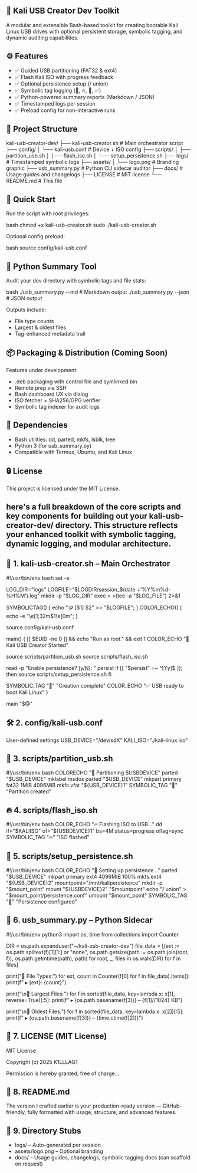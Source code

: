 ## 🔧 Kali USB Creator Dev Toolkit

A modular and extensible Bash-based toolkit for creating bootable Kali Linux USB drives with optional persistent storage, symbolic tagging, and dynamic auditing capabilities.

###

## ⚙️ Features

- ✅ Guided USB partitioning (FAT32 & ext4)
- ✅ Flash Kali ISO with progress feedback
- ✅ Optional persistence setup (/ union)
- ✅ Symbolic tag logging (🧱, 🔥, 💾, ✅)
- ✅ Python-powered summary reports (Markdown / JSON)
- ✅ Timestamped logs per session
- ✅ Preload config for non-interactive runs

###

## 📂 Project Structure

kali-usb-creator-dev/
├── kali-usb-creator.sh          # Main orchestrator script
├── config/
│   └── kali-usb.conf            # Device + ISO config
├── scripts/
│   ├── partition_usb.sh
│   ├── flash_iso.sh
│   └── setup_persistence.sh
├── logs/                        # Timestamped symbolic logs
├── assets/
│   └── logo.png                 # Branding graphic
├── usb_summary.py               # Python CLI sidecar auditor
├── docs/                        # Usage guides and changelogs
├── LICENSE                      # MIT license
└── README.md                    # This file


###

## 🚀 Quick Start

Run the script with root privileges:

bash
chmod +x kali-usb-creator.sh
sudo ./kali-usb-creator.sh


Optional config preload:

bash
source config/kali-usb.conf


###

## 🧠 Python Summary Tool

Audit your dev directory with symbolic tags and file stats:

bash
./usb_summary.py --md        # Markdown output
./usb_summary.py --json      # JSON output


Outputs include:
- File type counts
- Largest & oldest files
- Tag-enhanced metadata trail

###

## 📦 Packaging & Distribution (Coming Soon)

Features under development:

- .deb packaging with control file and symlinked bin
- Remote prep via SSH
- Bash dashboard UX via dialog
- ISO fetcher + SHA256/GPG verifier
- Symbolic tag indexer for audit logs

###

## 🧰 Dependencies

- Bash utilities: dd, parted, mkfs, lsblk, tree
- Python 3 (for usb_summary.py)
- Compatible with Termux, Ubuntu, and Kali Linux

###

## 🔒 License

This project is licensed under the MIT License.

###

## here's a full breakdown of the core scripts and key components for building out your kali-usb-creator-dev/ directory. This structure reflects your enhanced toolkit with symbolic tagging, dynamic logging, and modular architecture.

###

## 🧩 1. kali-usb-creator.sh – Main Orchestrator

#!/usr/bin/env bash
set -e

LOG_DIR="logs"
LOGFILE="$LOGDIR/session_$(date +'%Y%m%d-%H%M').log"
mkdir -p "$LOG_DIR"
exec > >(tee -a "$LOG_FILE") 2>&1

SYMBOLICTAG() { echo "🪙 [$1] $2" >> "$LOGFILE"; }
COLOR_ECHO() { echo -e "\e[1;32m$1\e[0m"; }

source config/kali-usb.conf

main() {
  [[ $EUID -ne 0 ]] && echo "Run as root." && exit 1
  COLOR_ECHO "🚀 Kali USB Creator Started"

  source scripts/partition_usb.sh
  source scripts/flash_iso.sh

  read -p "Enable persistence? [y/N]: " persist
  if [[ "$persist" =~ ^[Yy]$ ]]; then
    source scripts/setup_persistence.sh
  fi

  SYMBOLIC_TAG "🎉" "Creation complete"
  COLOR_ECHO "✅ USB ready to boot Kali Linux"
}

main "$@"


###

## 🛠️ 2. config/kali-usb.conf

User-defined settings
USB_DEVICE="/dev/sdX"
KALI_ISO="./kali-linux.iso"


###

## 🔧 3. scripts/partition_usb.sh

#!/usr/bin/env bash
COLORECHO "🧱 Partitioning $USBDEVICE"
parted "$USB_DEVICE" mklabel msdos
parted "$USB_DEVICE" mkpart primary fat32 1MiB 4096MiB
mkfs.vfat "${USB_DEVICE}1"
SYMBOLIC_TAG "🧱" "Partition created"


###

## 🔥 4. scripts/flash_iso.sh

#!/usr/bin/env bash
COLOR_ECHO "🔥 Flashing ISO to USB..."
dd if="$KALIISO" of="${USBDEVICE}1" bs=4M status=progress oflag=sync
SYMBOLIC_TAG "🔥" "ISO flashed"


###

## 💾 5. scripts/setup_persistence.sh

#!/usr/bin/env bash
COLOR_ECHO "💾 Setting up persistence..."
parted "$USB_DEVICE" mkpart primary ext4 4096MiB 100%
mkfs.ext4 "${USB_DEVICE}2"
mountpoint="/mnt/kalipersistence"
mkdir -p "$mount_point"
mount "${USBDEVICE}2" "$mountpoint"
echo "/ union" > "$mount_point/persistence.conf"
umount "$mount_point"
SYMBOLIC_TAG "💾" "Persistence configured"


###

## 🐍 6. usb_summary.py – Python Sidecar

#!/usr/bin/env python3
import os, time
from collections import Counter

DIR = os.path.expanduser("~/kali-usb-creator-dev")
file_data = [(ext := os.path.splitext(f)[1][1:] or "none",
              os.path.getsize(path := os.path.join(root, f)),
              os.path.getmtime(path),
              path)
             for root, _, files in os.walk(DIR)
             for f in files]

print("🔹 File Types:")
for ext, count in Counter(f[0] for f in file_data).items():
    print(f"  ▸ {ext}: {count}")

print("\n🔹 Largest Files:")
for f in sorted(file_data, key=lambda x: x[1], reverse=True)[:5]:
    print(f"  ▸ {os.path.basename(f[3])} – {f[1]//1024} KB")

print("\n🔹 Oldest Files:")
for f in sorted(file_data, key=lambda x: x[2])[:5]:
    print(f"  ▸ {os.path.basename(f[3])} – {time.ctime(f[2])}")


###

## 📝 7. LICENSE (MIT License)


MIT License

Copyright (c) 2025 K1LLLAGT

Permission is hereby granted, free of charge...


###

## 📘 8. README.md

The version I crafted earlier is your production-ready version — GitHub-friendly, fully formatted with usage, structure, and advanced features.

###

## 🧱 9. Directory Stubs

- logs/ – Auto-generated per session
- assets/logo.png – Optional branding
- docs/ – Usage guides, changelogs, symbolic tagging docs (can scaffold on request)

###
